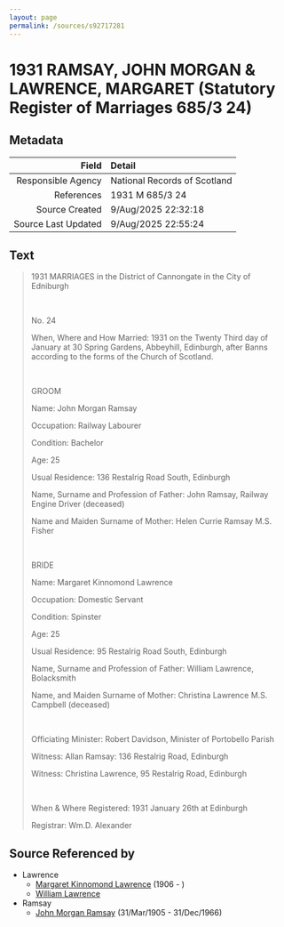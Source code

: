```yaml
---
layout: page
permalink: /sources/s92717281
---
```


# 1931 RAMSAY, JOHN MORGAN & LAWRENCE, MARGARET (Statutory Register of Marriages 685/3 24)

## Metadata

Field | Detail
---:|:---
Responsible Agency | National Records of Scotland
References | 1931 M 685/3 24
Source Created | 9/Aug/2025 22:32:18
Source Last Updated | 9/Aug/2025 22:55:24

## Text

> 1931 MARRIAGES in the District of Cannongate in the City of Edniburgh
>
> <br/>
>
> No. 24
>
> When, Where and How Married: 1931 on the Twenty Third day of January at 30 Spring Gardens, Abbeyhill, Edinburgh, after Banns according to the forms of the Church of Scotland.
>
> <br/>
>
> GROOM
>
> Name: John Morgan Ramsay
>
> Occupation: Railway Labourer
>
> Condition: Bachelor
>
> Age: 25
>
> Usual Residence: 136 Restalrig Road South, Edinburgh
>
> Name, Surname and Profession of Father: John Ramsay, Railway Engine Driver (deceased)
>
> Name and Maiden Surname of Mother: Helen Currie Ramsay M.S. Fisher
>
> <br/>
>
> BRIDE
>
> Name: Margaret Kinnomond Lawrence
>
> Occupation: Domestic Servant
>
> Condition: Spinster
>
> Age: 25
>
> Usual Residence: 95 Restalrig Road South, Edinburgh
>
> Name, Surname and Profession of Father: William Lawrence, Bolacksmith
>
> Name, and Maiden Surname of Mother: Christina Lawrence M.S. Campbell (deceased)
>
> <br/>
>
> Officiating Minister: Robert Davidson, Minister of Portobello Parish
>
> Witness: Allan Ramsay: 136 Restalrig Road, Edinburgh
>
> Witness: Christina Lawrence, 95 Restalrig Road, Edinburgh
>
> <br/>
>
> When & Where Registered: 1931 January 26th at Edinburgh
>
> Registrar: Wm.D. Alexander
>

## Source Referenced by

* Lawrence
  * [Margaret Kinnomond Lawrence](../people/@71043319@-margaret-kinnomond-lawrence-b1906-d.md) (1906 - )
  * [William Lawrence](../people/@1090404@-william-lawrence-b-d.md)
* Ramsay
  * [John Morgan Ramsay](../people/@55070438@-john-morgan-ramsay-b1905-3-31-d1966-12-31.md) (31/Mar/1905 - 31/Dec/1966)
